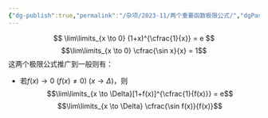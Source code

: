 ```yaml
---
{"dg-publish":true,"permalink":"/杂项/2023-11/两个重要函数极限公式/","dgPassFrontmatter":true}
---
```


$$
\lim\limits_{x \to 0} (1+x)^{\cfrac{1}{x}} = e
$$
$$\lim\limits_{x \to 0} \cfrac{\sin x}{x} = 1$$
这两个极限公式推广到一般则有：
- 若$f(x) \to 0 \ (f(x) \neq 0) \ (x \to \Delta)$，则
$$\lim\limits_{x \to \Delta}[1+f(x)]^{\cfrac{1}{f(x)}} = e$$
$$\lim\limits_{x \to \Delta} \cfrac{\sin f(x)}{f(x)}$$
